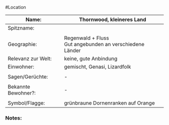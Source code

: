 #Location

| Name:               | Thornwood, kleineres Land                                  |
| ------------------- | ---------------------------------------------------------- |
| Spitzname:          |                                                            |
|                     |                                                            |
| Geographie:         | Regenwald + Fluss<br>Gut angebunden an verschiedene Länder |
| Relevanz zur Welt:  | keine, gute Anbindung                                      |
| Einwohner:          | gemischt, Genasi, Lizardfolk                               |
|                     |                                                            |
| Sagen/Gerüchte:     | -                                                          |
|                     |                                                            |
| Bekannte Bewohner?: | -                                                          |
|                     |                                                            |
| Symbol/Flagge:      | grünbraune Dornenranken auf Orange                         |
### Notes:


